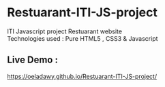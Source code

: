 # Restuarant-ITI-JS-project
ITI Javascript project Restuarant website <br>
Technologies used : Pure HTML5 , CSS3 & Javascript
## Live Demo : 
https://oeladawy.github.io/Restuarant-ITI-JS-project/
